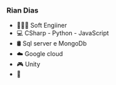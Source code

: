### Rian Dias
- 👨🏿‍💻 Soft Engiiner
- 💻 CSharp -  Python - JavaScript
- 🛢 Sql server e MongoDb
- ☁️ Google cloud
- 🎮 Unity
- 📱



